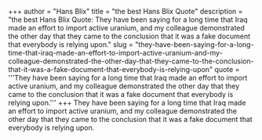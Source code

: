 +++
author = "Hans Blix"
title = "the best Hans Blix Quote"
description = "the best Hans Blix Quote: They have been saying for a long time that Iraq made an effort to import active uranium, and my colleague demonstrated the other day that they came to the conclusion that it was a fake document that everybody is relying upon."
slug = "they-have-been-saying-for-a-long-time-that-iraq-made-an-effort-to-import-active-uranium-and-my-colleague-demonstrated-the-other-day-that-they-came-to-the-conclusion-that-it-was-a-fake-document-that-everybody-is-relying-upon"
quote = '''They have been saying for a long time that Iraq made an effort to import active uranium, and my colleague demonstrated the other day that they came to the conclusion that it was a fake document that everybody is relying upon.'''
+++
They have been saying for a long time that Iraq made an effort to import active uranium, and my colleague demonstrated the other day that they came to the conclusion that it was a fake document that everybody is relying upon.
